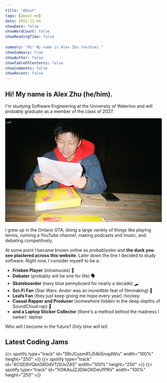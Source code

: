 ```yaml
---
title: "About"
tags: [about me]
date: 2022-12-04
showDate: false
showWordCount: false
showReadingTime: false

summary: "Hi! My name is Alex Zhu (he/him)."
showSummary: true
showAuthor: false
showTableOfContents: false
showComments: false
showRecent: false
---
```

## Hi! My name is Alex Zhu (he/him).

I'm studying Software Engineering at the University of Waterloo and will probably graduate as a member of the class of 2027.

![Polaroid picture of Alex Zhu reading something outside of Waterloo Campus Pizza.](pizza.jpg "Waterloo Campus Pizza, 2022")

I grew up in the Ontario GTA, doing a large variety of things like playing tennis, running a YouTube channel, making podcasts and music, and debating competitively.

At some point I became known online as *probablyalex* and **the duck you see plastered across this website**. Later down the line I decided to study software. Right now, I consider myself to be a:
- **Frisbee Player** (intramurals) :flying_disc:
- **Debater** (probably will be one for life) 🗣️
- **Skateboarder** (navy blue pennyboard for nearly a decade) :skateboard:
- **Sci-Fi Fan** (Star Wars: Andor was an incredible feat of filmmaking) 🌌
- **Leafs Fan** (they just keep giving me hope every year) :hockey:
- **Casual Rapper and Producer** (somewhere hidden in the deep depths of SoundCloud rap) :microphone:
- **and a Laptop Sticker Collector** (there's a method behind the madness I swear) :laptop:

Who will I become in the future? *Only time will tell.*

## Latest Coding Jams
{{< spotify type="track" id="5RrJCusmR1J54b5ivqdWIu" width="100%" height="250" >}}
{{< spotify type="track" id="4CGD8VQknS8OdVTjSUvZA5" width="100%" height="250" >}}
{{< spotify type="track" id="1rOKAsJZJDIikOKDeUfPRV" width="100%" height="250" >}}